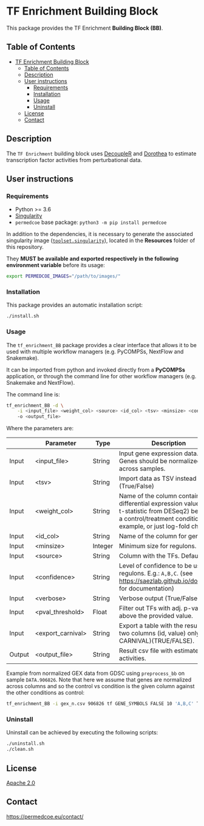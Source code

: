 # TF Enrichment Building Block

This package provides the TF Enrichment **Building Block (BB)**.

## Table of Contents

- [TF Enrichment Building Block](#tf-enrichment-building-block)
  - [Table of Contents](#table-of-contents)
  - [Description](#description)
  - [User instructions](#user-instructions)
    - [Requirements](#requirements)
    - [Installation](#installation)
    - [Usage](#usage)
    - [Uninstall](#uninstall)
  - [License](#license)
  - [Contact](#contact)

## Description

The `TF Enrichment` building block uses [DecoupleR](https://saezlab.github.io/decoupleR/) and [Dorothea](https://saezlab.github.io/dorothea/) to estimate transcription factor activities from perturbational data.

## User instructions

### Requirements

- Python >= 3.6
- [Singularity](https://singularity.lbl.gov/docs-installation)
- `permedcoe` base package: `python3 -m pip install permedcoe`

In addition to the dependencies, it is necessary to generate the associated
singularity image ([`toolset.singularity`](../Resources/images/toolset.singularity)),
located in the **Resources** folder of this repository.

They **MUST be available and exported respectively in the following environment variable**
before its usage:

```bash
export PERMEDCOE_IMAGES="/path/to/images/"
```

### Installation

This package provides an automatic installation script:

```bash
./install.sh
```

### Usage

The `tf_enrichment_BB` package provides a clear interface that allows
it to be used with multiple workflow managers (e.g. PyCOMPSs, NextFlow and
Snakemake).

It can be imported from python and invoked directly from a **PyCOMPSs**
application, or through the command line for other workflow managers
(e.g. Snakemake and NextFlow).

The command line is:

```bash
tf_enrichment_BB -d \
    -i <input_file> <weight_col> <source> <id_col> <tsv> <minsize> <confidence> <verbose>
    -o <output_file>
```

Where the parameters are:

|        | Parameter          | Type      | Description                                                                                                             |
|--------|--------------------|-----------|-------------------------------------------------------------------------------------------------------------------------|
| Input  | \<input_file>      | String    | Input gene expression data. Genes should be normalized across samples.                                                  |
| Input  | \<tsv>             | String    | Import data as TSV instead of CSV (True/False)                                                                          |
| Input  | \<weight_col>      | String    | Name of the column containing differential expression values (e.g t-statistic from DESeq2) between a control/treatment condition for example, or just log-fold change. |
| Input  | \<id_col>          | String    | Name of the column for gene ids.                                                                                        |
| Input  | \<minsize>         | Integer   | Minimum size for regulons. E.g 10.                                                                                      |
| Input  | \<source>          | String    | Column with the TFs. Default = `tf`                                                                                     |
| Input  | \<confidence>      | String    | Level of confidence to be used for regulons. E.g.: `A,B,C`. (see https://saezlab.github.io/dorothea/ for documentation) |
| Input  | \<verbose>         | String    | Verbose output (True/False).                                                                                            |
| Input  | \<pval_threshold>  | Float     | Filter out TFs with adj. p-val above the provided value.                                                                |
| Input  | \<export_carnival> | String    |  Export a table with the results with two columns (id, value) only (for CARNIVAL)(TRUE/FALSE).                          |
| Output | \<output_file>     | String    | Result csv file with estimated TF activities.                                                                           |


Example from normalized GEX data from GDSC using `preprocess_bb` on sample `DATA.906826`. Note that here we assume that genes are normalized across columns and so the control vs condition is the given column against the other conditions as control:

```bash
tf_enrichment_BB -i gex_n.csv 906826 tf GENE_SYMBOLS FALSE 10 'A,B,C' TRUE -o 906826/measurements.csv
```

### Uninstall

Uninstall can be achieved by executing the following scripts:

```bash
./uninstall.sh
./clean.sh
```

## License

[Apache 2.0](https://www.apache.org/licenses/LICENSE-2.0)

## Contact

<https://permedcoe.eu/contact/>
